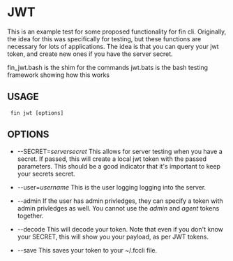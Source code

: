 # JWT

This is an example test for some proposed functionality for fin cli.
Originally, the idea for this was specifically for testing, but these
functions are necessary for lots of applications.  The idea is that you can
query your jwt token, and create new ones if you have the server secret.

fin_jwt.bash is the shim for the commands
jwt.bats is the bash testing framework showing how this works


## USAGE
     fin jwt [options]

## OPTIONS

- --SECRET=*serversecret* This allows for server testing when you have a
    secret. If passed, this will create a local jwt token with the passed
    parameters. This should be a good indicator that it's important to keep
    your secrets secret.

- --user=*username* This is the user logging logging into the server.

- --admin If the user has admin privledges, they can specify a token with
    admin privledges as well. You cannot use the *admin* and *agent* tokens
    together.

- --decode This will decode your token. Note that even if you don't know
    your SECRET, this will show you your payload, as per JWT tokens.

- --save This saves your token to your ~/.fccli file.

